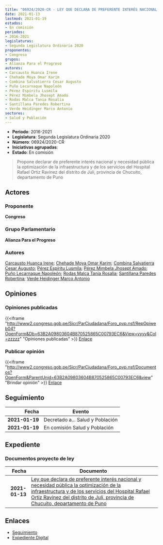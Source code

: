 ```yaml
---
title: "06924/2020-CR - LEY QUE DECLARA DE PREFERENTE INTERÉS NACIONAL Y NECESIDAD PÚBLICA LA OPTIMIZACIÓN DE LA INFRAESTRUCTURA Y DE LOS SERVICIOS DEL HOSPITAL RAFAEL ORTIZ RAVINEZ DEL DISTRITO DE JULI, PROVINCIA DE CHUCUITO, DEPARTAMENTO DE PUNO"
date: 2021-01-13
lastmod: 2021-01-19
estados:
- En comisión
periodos:
- 2016-2021
legislaturas:
- Segunda Legislatura Ordinaria 2020
proponentes:
- Congreso
grupos:
- Alianza Para el Progreso
autores:
- Carcausto Huanca Irene
- Chehade Moya Omar Karim
- Combina Salvatierra Cesar Augusto
- Puño Lecarnaque Napoleón
- Pérez Espíritu Lusmila
- Pérez Mimbela Jhosept Amado
- Rodas Malca Tania Rosalia
- Santillana Paredes Robertina
- Verde Heidinger Marco Antonio
sectores:
- Salud y Población
---
```

- **Periodo**: 2016-2021
- **Legislatura**: Segunda Legislatura Ordinaria 2020
- **Número**: 06924/2020-CR
- **Iniciativas agrupadas**: 
- **Estado**: En comisión

> Propone declarar de preferente interés nacional y necesidad pública la optimización de la infraestructura y de los servicios del Hospital Rafael Ortiz Ravinez del distrito de Juli, provincia de Chucuito, departamento de Puno


## Actores

### Proponente

**Congreso**

### Grupo Parlamentario

**Alianza Para el Progreso**

### Autores

[Carcausto Huanca Irene](mailto:mailto:icarcausto@congreso.gob.pe); [Chehade Moya Omar Karim](mailto:mailto:ochehade@congreso.gob.pe); [Combina Salvatierra Cesar Augusto](mailto:mailto:ccombina@congreso.gob.pe); [Pérez Espíritu Lusmila](mailto:mailto:lperez@congreso.gob.pe); [Pérez Mimbela Jhosept Amado](mailto:mailto:jperezm@congreso.gob.pe); [Puño Lecarnaque Napoleón](mailto:mailto:npuno@congreso.gob.pe); [Rodas Malca Tania Rosalia](mailto:mailto:trodas@congreso.gob.pe); [Santillana Paredes Robertina](mailto:mailto:rsantillana@congreso.gob.pe); [Verde Heidinger Marco Antonio](mailto:mailto:mverde@congreso.gob.pe)

## Opiniones

### Opiniones publicadas

{{<iframe "http://www2.congreso.gob.pe/Sicr/ParCiudadana/Foro_pvp.nsf/RepOpiweb04?OpenForm&Db=63B2A09803604B870525865C00793EC6&View=yyyy&Col=zzzzz" "Opiniones publicadas" >}}
[Enlace](http://www2.congreso.gob.pe/Sicr/ParCiudadana/Foro_pvp.nsf/RepOpiweb04?OpenForm&Db=63B2A09803604B870525865C00793EC6&View=yyyy&Col=zzzzz)

### Publicar opinión

{{<iframe "http://www2.congreso.gob.pe/Sicr/ParCiudadana/Foro_pvp.nsf/Documentos?OpenForm&ParentUnid=63B2A09803604B870525865C00793EC6&view" "Brindar opinión" >}}
[Enlace](http://www2.congreso.gob.pe/Sicr/ParCiudadana/Foro_pvp.nsf/Documentos?OpenForm&ParentUnid=63B2A09803604B870525865C00793EC6&view)


## Seguimiento

| Fecha | Evento |
|------:|--------|
| **2021-01-19** | Decretado a... Salud y Población |
| **2021-01-19** | En comisión Salud y Población |

## Expediente

### Documentos proyecto de ley

| Fecha | Documento |
|------:|-----------|
| **2021-01-13** | [Ley que declara de preferente interés nacional y necesidad pública la optimización de la infraestructura y de los servicios del Hospital Rafael Ortiz Ravinez del distrito de Juli, provincia de Chucuito, departamento de Puno](http://www.leyes.congreso.gob.pe/Documentos/2016_2021/Proyectos_de_Ley_y_de_Resoluciones_Legislativas/PL06924-20210113.pdf) |

## Enlaces

- [Seguimiento](http://www2.congreso.gob.pe/Sicr/TraDocEstProc/CLProLey2016.nsf/f7fff46988ca05b1052578e100829cc7/ef4ee80285a859530525865c007dc995?OpenDocument)
- [Expediente Digital](http://www2.congreso.gob.pe/Sicr/TraDocEstProc/Expvirt_2011.nsf/visbusqptramdoc1621/06924?opendocument)

